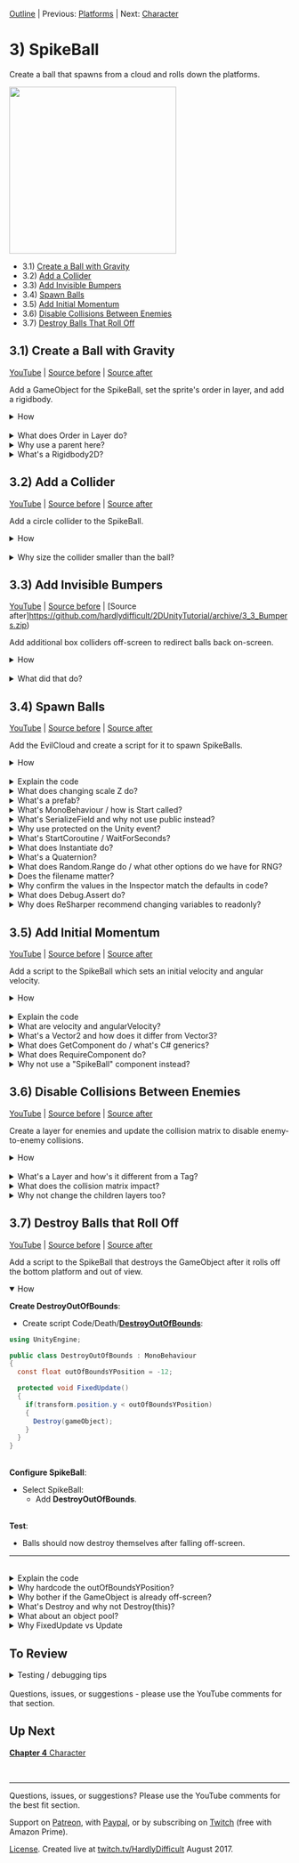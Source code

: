 [Outline](README.md) | Previous: [Platforms](C2.md) | Next: [Character](C4.md)

# 3) SpikeBall

Create a ball that spawns from a cloud and rolls down the platforms.

<img src=https://i.imgur.com/DLHzacU.gif width=300px>

 - 3.1) [Create a Ball with Gravity](#31-create-a-ball-with-gravity)
 - 3.2) [Add a Collider](#32-add-a-collider)
 - 3.3) [Add Invisible Bumpers](#33-add-invisible-bumpers)
 - 3.4) [Spawn Balls](#34-spawn-balls)
 - 3.5) [Add Initial Momentum](#35-add-initial-momentum)
 - 3.6) [Disable Collisions Between Enemies](#36-disable-collisions-between-enemies)
 - 3.7) [Destroy Balls That Roll Off](#37-destroy-balls-that-roll-off)


## 3.1) Create a Ball with Gravity

[YouTube]() | [Source before](https://github.com/hardlydifficult/2DUnityTutorial/archive/2_6_Organize.zip) | [Source after](https://github.com/hardlydifficult/2DUnityTutorial/archive/3_1_CreateBall.zip)

Add a GameObject for the SpikeBall, set the sprite's order in layer, and add a rigidbody.

<details><summary>How</summary>

**Create SpikeBall**:

 - Add the sprite to the scene.  We are using Art/jumperpack_kenney/PNG/Enemies/**spikeBall1**
 - Create a parent GameObject:
   - Create an empty GameObject named "SpikeBall".
   - Drag and drop the sprite into SpikeBall.
   - Set the sprite's position to 0.

<br>**Update Order in Layer**:

 - Select the SpikeBall's sprite:
   - Order in Layer: -10

<img src="https://i.imgur.com/xYjw6yS.png" width=300px />

<br>**Add a rigidbody**:

 - Select the SpikeBall's parent:
   - Add a **Rigidbody2D** component.

<br>**Test**:

At this point you should be hitting play after almost every step to confirm things are working and better understand what is happening.

 - Hit play: the SpikeBall should fall through platforms and out of view.

<img src="https://i.imgur.com/PuWWL3z.gif" width=50px />

<hr></details><br>
<details><summary>What does Order in Layer do?</summary>

When multiple sprites are overlapping, Order in Layer is used to determine which one is on top of the other.  So if the SpikeBall sprite has Order in Layer '-10', and everything else uses the default Order in Layer '0', the SpikeBall will always appear behind of the other sprites in the world.

Order in Layer may be any int value, positive or negative. Here's an example showing the character sprite we will be using with Order in Layer '-1' and with '2', sitting on a platform which still has the default Order in Layer '0'.

<img src="https://i.imgur.com/QCHPLDf.png" width=150px />

We use -10 instead of -1 so that there is space for additional layers we may not have planned for yet.

<hr></details>
<details><summary>Why use a parent here?</summary>

For consistency.

In this tutorial, we will encounter use cases which warrant using a parent GameObject with the sprite in a child: for the character and one enemy type.  For the mechanics we plan to implement, the SpikeBall will work with or without the sprite in a child GameObject.

<hr></details>
<details><summary>What's a Rigidbody2D?</summary>

A rigidbody is a core component for the Unity physics engine. Rigidbody2D is the 2D version of this component (vs 3D).  It's added to GameObjects which may be manipulated by physics during the game, for example:

 - Falling with gravity.
 - Moving with forces such as velocity.
 - Reacting to collisions with other objects.

<hr></details>

## 3.2) Add a Collider

[YouTube]() | [Source before](https://github.com/hardlydifficult/2DUnityTutorial/archive/3_1_CreateBall.zip) | [Source after](https://github.com/hardlydifficult/2DUnityTutorial/archive/3_2_Collider.zip)

Add a circle collider to the SpikeBall.

<details><summary>How</summary>

**Add a circle collider**:

 - Select the SpikeBall's parent
   - Add **CircleCollider2D**:
     - Radius: .65

<img src="https://i.imgur.com/crXdz35.gif" width=300px />

<br>**Test**:

 - Hit play: the ball should land on a platform and, if it's slanted, roll down.
   - Move the SpikeBall's parent to test falling down each platform.
   - Adjust the spacing between platforms as needed.
   - Note that some may roll off the sides - we'll fix that next.

<hr></details><br>
<details><summary>Why size the collider smaller than the ball?</summary>

It's optional; use whatever you think creates the best experience.

The circle collider allows the ball to roll.  Place the ball at the top of a slanted platform and gravity will get things moving.

Hit play to watch the SpikeBall fall onto a platform and roll:

<img src="https://i.imgur.com/x4a848N.gif" width=300px />

If the ball gets stuck while testing because some platforms are too close, update the platform position or rotation.

I'm suggesting that we size the collider slightly smaller than the ball itself. This will cause the SpikeBall to roll on its body with the spikes digging into platforms instead of rolling on the tips of each spike as shown here:

<img src="https://i.imgur.com/ov1F5Fo.gif" width=150px />

<img src="https://i.imgur.com/WRLQITb.gif" width=150px />

On a related note, setting the 'Order in Layer' to '-1' ensures that the spikes are behind the platform.  Without this, the spikes would be on top:

<img src="https://i.imgur.com/8cgB7jZ.gif" width=150px />

<hr></details>


## 3.3) Add Invisible Bumpers

[YouTube]() | [Source before](https://github.com/hardlydifficult/2DUnityTutorial/archive/3_2_Collider.zip) | [Source after]https://github.com/hardlydifficult/2DUnityTutorial/archive/3_3_Bumpers.zip)

Add additional box colliders off-screen to redirect balls back on-screen.

<details><summary>How</summary>

**Create a bumper**:

 - Create an Empty GameObject named "Bumper".
   - Add **BoxCollider2D**.
     - Size X: 20

<img src="https://i.imgur.com/3ca7cy3.png" width=300px>

<br>**Layout bumpers**:

 - Rotate for a steep incline:
   - Use the Rotate tool and adjust the Z rotation to about 30 (or -30).
 - Move the Bumper so that the edge overlaps the platform but stays entirely outside the visible screen region.

<img src="https://i.imgur.com/AGjCZTw.png" width=300px />

 - Repeat for each platform.
   - Copy and paste the bumper, then modify its position and rotation.
   - We do not want a bumper for the bottom left, as balls should not return after that point.

 Your screen with bumpers should look something like this:

<img src="https://i.imgur.com/YTOiAjD.png" width=300px />

<br>**Organize hierarchy**:

 - Create a new parent "Bumpers":
   - Set the position to 0.
   - Select all the Bumper GameObjects and drag / drop them into Bumpers.

<br>**Test**:

 - Position the ball on a steep platform and confirm that it uses the bumper and returns.

<hr></details><br>

<details><summary>What did that do?</summary>

With this level design, SpikeBalls will roll right off the edge of the screen.  Instead of making them bounce off the screen's edge (as we will for other entities later), we wanted to allow the SpikeBalls to go off-screen but then return shortly after.

The bumpers we added extend the platforms so that the balls don't fall off completely, but also accelerates the balls' return to the world.

Hit play. The SpikeBall should hit the bumper and quickly reverse, then accelerate in the other direction:

<img src="https://i.imgur.com/vMjWoia.gif" width=150px />

<hr></details>

## 3.4) Spawn Balls

[YouTube]() | [Source before](https://github.com/hardlydifficult/2DUnityTutorial/archive/3_3_Bumpers.zip) | [Source after](https://github.com/hardlydifficult/2DUnityTutorial/archive/3_4_Spawn.zip)

Add the EvilCloud and create a script for it to spawn SpikeBalls.

<details><summary>How</summary>

**Create an EvilCloud**:

 - Add the sprite to the scene.  We are using Art\jumperpack_kenney\PNG\Enemies\\**Cloud**
 - Create a parent GameObject named "EvilCloud".
   - Drag and drop the sprite in.
   - Set the sprite's position to 0.
 - Move EvilCloud to the top left.
 - Use the Scale tool to scale up a bit.

<img src="https://i.imgur.com/MZWguje.png" width=150px />
<br>
<img src="https://i.imgur.com/kK9dKcD.gif" width=300px />

<br>**Create a prefab**:

 - Create directory Assets/Prefabs.
 - Select the SpikeBall and click/drag it to the Assets/Prefabs folder.
 - Delete the GameObject.

<img src="https://i.imgur.com/roE0SWK.gif" width=300px />

<br>**Create a spawner**:

 - Create script Code/Controllers/**Spawner**:
   - [Full version](https://github.com/hardlydifficult/2DUnityTutorial/blob/3_4_Spawn/Assets/Code/Controllers/Spawner.cs) with comments and asserts.

```csharp
using System.Collections;
using UnityEngine;

public class Spawner : MonoBehaviour
{
  [SerializeField]
  GameObject thingToSpawn;

  [SerializeField]
  float minTimeBetweenSpawns = .5f;

  [SerializeField]
  float maxTimeBetweenSpawns = 10;

  protected void Start()
  {
    StartCoroutine(SpawnEnemiesCoroutine());
  }

  IEnumerator SpawnEnemiesCoroutine()
  {
    while(true)
    {
      Instantiate(
        thingToSpawn,
        transform.position,
        Quaternion.identity);

      float sleepTime = UnityEngine.Random.Range(
        minTimeBetweenSpawns,
        maxTimeBetweenSpawns);
      yield return new WaitForSeconds(sleepTime);
    }
  }
}
```

<br>**Configure spawner**:

 - Add **Spawner** to the EvilCloud:
   - Confirm that the values for the component match the defaults in code.
   - Thing To Spawn: SpikeBall

<img src="https://i.imgur.com/scu8YUR.gif" width=300px />

<br>**Test**:

 - SpikeBalls should be spawning from the cloud periodically.
   - Since the platform is flat, they may simply stack up for now.

<hr></details><br>
<details><summary>Explain the code</summary>

using clauses at the top of a file brings APIs into scope.  Used for:

 - System.Collections.IEnumerator
 - UnityEngine.Collider2D
 - UnityEngine.ContactFilter2D
 - UnityEngine.Debug
 - UnityEngine.GameObject
 - UnityEngine.MonoBehaviour
 - UnityEngine.Quaternion
 - UnityEngine.SerializeFieldAttribute
 - UnityEngine.WaitForSeconds

```csharp
using System.Collections;
using UnityEngine;
```

We inherit from MonoBehaviour, which allows this script to be added as a component on a GameObject. 

public is optional here.  Used for consistency.

```csharp
public class Spawner : MonoBehaviour
{
```

This is a Unity-specific attribute that exposes a field in the Inspector, allowing you to configure it for the object.

```csharp
  [SerializeField]
```

This holds a reference to the prefab which will be instantiated by this spawner, set in the Inspector.

```csharp
  GameObject thingToSpawn;
```
  
After spawning a GameObject, this script will wait a random amount of time.  These values may be changed in the Inspector, allowing you to modify how frequently spawns happen.  

```csharp
  [SerializeField]
  float minTimeBetweenSpawns = .5f;

  [SerializeField]
  float maxTimeBetweenSpawns = 10;
```

Start is a Unity event which is called once for a component, the first time it is enabled.

protected is optional here.  Used for consistency (explained more in the questions below).

```csharp
  protected void Start()
  {
```

This starts the coroutine below.

```csharp
    StartCoroutine(SpawnEnemiesCoroutine());
  }
```

This is coroutine which will periodically spawn a GameObject.

```csharp
  IEnumerator SpawnEnemiesCoroutine()
  {
```

This coroutine will loop forever.  The only way to stop this is to stop the coroutine, either by calling an API to stop it or by destroying or disabling this GameObject.

```csharp
    while(true)
    {
```

This creates a copy of the prefab and places it in the world, at this GameObject's position and with no rotation.  

```csharp
      Instantiate(
        thingToSpawn,
        transform.position,
        Quaternion.identity);
```

Here we pick a random amount of time to sleep, between the min and max specified in the Inspector.

```csharp
      float sleepTime = UnityEngine.Random.Range(
        minTimeBetweenSpawns,
        maxTimeBetweenSpawns);
```

This will pause the coroutine for the time calculated above, and then we loop to spawn again.

```csharp
      yield return new WaitForSeconds(sleepTime);
    }
  }
}
```

</details>
<details><summary>What does changing scale Z do?</summary>

Nothing (for 2D games).  When we are scaling we only need to ensure X and Y scales match in order to not distort the art.  Z could be left at the default of 1, but I prefer to keep it in sync with X and Y as well, as Unity's scale tool will do this by default.

<hr></details>
<details><summary>What's a prefab?</summary>

A prefab is a file representing a configured GameObject.  This includes any child GameObjects as well as Components and their settings from the Inspector.

This allows things like our spawner to instantiate a GameObject with the appropriate components and configurations without knowing any details about the specific object type it is spawning.  More [on prefabs from Unity](https://docs.unity3d.com/Manual/Prefabs.html).

When you modify a prefab, all the objects in the world automatically get updated as well.  If you prefer to work with GameObjects in the scene, you can modify any one GameObject and then click 'Apply' to save the changes to the prefab.

You can also override values from the prefab to create a unique object in the scene.

<hr></details>
<details><summary>What's MonoBehaviour / how is Start called?</summary>

Most of the scripts that you create in Unity will derive from MonoBehaviour.  [MonoBehaviour](https://docs.unity3d.com/ScriptReference/MonoBehaviour.html) is the base class for a GameObject component (scripts on objects in your world).  It allows you to execute logic every Update (each frame) and respond to collision events, etc.

There are a lot of events available to MonoBehaviours.  In this example we are using Start which is called once per object, when that object is first spawned in the world.

Note that when implementing MonoBehaviour events, you neither use 'override' nor subscribe to the event.  Instead, Unity uses reflection based on the method signature to improve performance.  This creates an unintuitive pattern for C# developers but allows Unity to eliminate unnecessary calls.  In development, this optimization would normally be considered overkill; however, for a game engine, this kind of thing adds up, particularly since there are typically hundreds of MonoBehaviours in the world.

See also [Unity's Execution Order of Event Functions](
https://docs.unity3d.com/Manual/ExecutionOrder.html).

<hr></details>

<details><summary>What's SerializeField and why not use public instead?</summary>

[SerializeField] exposes the object's field (data) in the 'Inspector' window.  The default value seen in the C# script becomes the default in the Inspector; however, when the script runs, the value is whatever you set for that object in the Inspector. This allows you to change values per object or have different values for a component which is used on various different object types.  You can also change values in the Inspector at runtime, which can be helpful while debugging.

Read [more about Serialization in Unity](https://docs.unity3d.com/Manual/script-Serialization.html).

Any public field is a SerializeField by default.  If you do not want a public field to be exposed in the inspector, you can add the [HideInInspector] attribute (from the System namespace).

So why not just use public instead of [SerializeField]?

The fields in question are often only leveraged inside the component itself.  Other components may not interact with these fields directly.  In those scenarios, I prefer to follow the Object-Oriented programming best practice of [data encapsulation](https://en.wikipedia.org/wiki/Encapsulation_(computer_programming)), meaning we only expose public fields when we want other classes to interact with them.

<hr></details>
<details><summary>Why use protected on the Unity event?</summary>

Protected is an access modifier in C# which ensures that the only way to call that method or field is from the same class, or from a class which derives from it.  Unity will find events such as Update() based on the signature, ignoring the access modifier and allowing you to use anything you'd like.

Why protected and not private?

When you are using inheritance and both the child and parent classes need to include an event such as Update(), Unity will only call the child's implementation.  This can make it easy to miss that some events in the parent class have been overwritten (vs complemented by) the child.

I recommend using protected on every Unity event so that the compiler can help avoid this mistake.  In the event the parent and child classes both have protected Update(), you will get a compile warning about the conflict.

If you want both child and parent called, change the methods as follows:

```csharp
using UnityEngine;

public class Test : MonoBehaviour
{
  protected virtual void Update()
  {
    // Parent update logic
  }
}

public class AChildOfTest : Test
{
  protected override void Update()
  {
    base.Update();
    // Child update logic to run after the parent's Update
  }
}
```

If you want the child to replace the parent's Update method (so that the parent's Update is never called), change the method like so:

```csharp
using UnityEngine;

public class Test : MonoBehaviour
{
  protected void Update()
  {
    // Parent update logic
  }
}

public class AChildOfTest : Test
{
  protected new void Update()
  {
    // Child update logic to be run instead of the parent's Update
  }
}
```

What if it's not a parent class?

I recommend always using protected on Unity events.  A class may not be a parent at the moment, but code constantly changes and matures.  This is a best practice to help avoid potential issues in the future.  If the class never becomes a parent, the method is effectively treated as private.  There is no performance or other runtime impact from using protected.

Why not always make the methods virtual?

Performance.  There is a runtime cost to marking a method as virtual, even if there are no overrides.

Why not public instead?

Encapsulation.  If we were to make these methods public, it suggests that other components may call the events directly.  I've yet to encounter a use case where it's appropriate to do that - you should rely only on Unity to call these events to keep your code clean.

<hr></details>
<details><summary>What's StartCoroutine / WaitForSeconds?</summary>

A Coroutine allows you to define a sequence which takes more than a single frame to execute.  It's implemented with a C# enumerator, which Unity will then execute over time.  For example:

```csharp
using System.Collections;
using UnityEngine;

public class MyComponent : MonoBehaviour
{
  protected void Start()
  {
    StartCoroutine(ExampleCoroutine());
  }

  IEnumerator ExampleCoroutine()
  {
    print("Launch in T minus 3 seconds");
    yield return new WaitForSeconds(1);
    print("Launch in T minus 2 seconds");
    yield return new WaitForSeconds(1);
    print("Launch in T minus 1 seconds");
    yield return new WaitForSeconds(.75f);
    print("Almost there!");
    yield return new WaitForSeconds(.25f);
    print("Go go go");
  }
}
```

When StartCoroutine is called, the first line ("Launch in T minus 3 seconds") is printed immediately.  Then we 'yield return' the amount of time until the next line should be executed.

'yield' before the return is a special C# keyword used with enumerators.  It is marking your location in the method, allowing another class (in this example, Unity's internal logic), to resume the method from where it left off.

WaitForSeconds is a Unity class used to define the amount of time before the enumerator should be resumed.  There are similar classes available to give you more control over when the Coroutine is resumed: WaitForSecondsRealtime, WaitForEndOfFrame, WaitForFixedUpdate, WaitUntil, and WaitWhile.

Coroutines may be canceled before it's complete by calling StopCoroutine or StopAllCoroutines.  When a GameObject is destroyed, any Coroutines it had started are stopped.

<hr></details>
<details><summary>What does Instantiate do?</summary>

Instantiate clones a GameObject or prefab, creating a new GameObject in the scene.  There are a few variations of the call you can use.

To clone using the original's Transform (position, rotation, scale):
```csharp
Instantiate(thingToSpawn);
```

To clone and set a position and rotation:
```csharp
Instantiate(thingToSpawn, Vector3.zero, Quaternion.identity);
```

To clone and set a parent for this GameObject:

```csharp
Instantiate(thingToSpawn, gameObject);
```

<hr></details>

<details><summary>What's a Quaternion?</summary>

A Quaternion is how rotations are stored in a game engine.  They represent the rotation with (x, y, z, w) values.  The values are stored in this fashion because it is an efficient way to do the necessary calculations when rendering on object on-screen.  Quaternion.identity is the default (0) rotation for a sprite.

You could argue that this is overkill for a 2D game, as in 2D the only rotation that may be applied is around the Z axis, and I would agree.  However, remember that Unity is a 3D game engine.  When creating a 2D game, you are still in a 3D environment.  Therefore, under the hood, Unity still optimizes its data for 3D.

Quaternions are not easy for people to understand.  When we think of rotations, we typically think in terms of 'Euler' (pronounced oil-er) rotations.  Euler rotations are degrees of rotation around each axis; e.g., (0, 0, 30) means "rotate the object by 30 degrees around the Z axis."

In the inspector, modifying a Transform's rotation is done in Euler.  In code, you can either work with Quaternions directly, or use Euler and then convert it back to Quaternion for storage.

Given a Quaternion, you can calculate the Euler value like so:

```csharp
Quaternion myRotationInQuaternion = transform.rotation;
Vector3 myRotationInEuler = myRotationInQuaternion.eulerAngles;
```

Given an Euler value, you can calculate the Quaternion:

```csharp
Quaternion rotationOfZ30Degrees = Quaternion.Euler(0, 0, 30);
```

Quaternions may be combined using Quaternion multiplication:

```csharp
Quaternion rotationOfZ60Degrees
  = rotationOfZ30Degrees * rotationOfZ30Degrees;
```

<hr></details>
<details><summary>What does Random.Range do / what other options do we have for RNG?</summary>

Unity provides a convenient static class for getting random data.  For example:

```csharp
float randomNumber0To1 = UnityEngine.Random.value;
float randomNumberNeg10p5ToPos5 = UnityEngine.Random.Range(-10.5f, 5f);
Quaternion randomRotation = UnityEngine.Random.rotation;
```

How is [UnityEngine.Random](https://docs.unity3d.com/ScriptReference/Random.html) different from System.Random?

In addition to providing APIs which are convenient for games (such as .rotation), the UnityEngine.Random is accessed statically, while the System.Random requires you to create an object first.

Since the Unity random class has the same name as the System random class, I try to consistently use the fully qualified name like this:

```csharp
UnityEngine.Random.Range(-1f, 1f);
```

The reason being, if you have 'using System' in the file, the compiler may throw an error.  For example:

```csharp
using System;
using UnityEngine;

public class ExampleClass : MonoBehaviour
{
  protected void Start()
  {
    // This line is a compile error
    float randomNumber = Random.Range(-1f, 1f);

    // This line works correctly
    float randomNumber = UnityEngine.Random.Range(-1f, 1f);
  }
}
```

<hr></details>
<details><summary>Does the filename matter?</summary>

Yes!

This is unusual for C# developers, but yes, the filename must match the class name in order for Unity to work correctly.  If the names don't match, everything will compile, but the script will not be selectable as a component.

<hr></details>
<details><summary>Why confirm the values in the Inspector match the defaults in code?</summary>

When a script runs, it uses the values as defined in the Inspector, which may be different than the defaults in code.  Usually, Unity will default all the fields in the Inspector to the defaults you have written in code.  However, depending on the exact order in which you do things, this may not always work out.  If you create a script and it does not function properly, double check the values in the Inspector.

<hr></details>
<details><summary>What does Debug.Assert do?</summary>

The full version of the code we link to in this tutorial includes Debug.Assert statements where appropriate.

Debug.Assert is used to confirm an assumption your code is making.  If the assumption does not hold (i.e., if the contents of the Debug.Assert evaluate to false), then the assert fails and an error is presented in the Unity console for you to investigate.

```csharp
Debug.Assert(confirmThisIsTrue);
```

Optionally, you can include a message to be displayed when the assert fails.  e.g.:

```csharp
Debug.Assert(confirmThisIsTrue, "confirmThisIsTrue must be true");
```

Debug.Assert is there to help more quickly identify problems.  If the assert fails, it does not prevent other code from being executed; however, you can select 'Error Pause' in the 'Console' to better see what is happening at that moment.

Debug.Assert does not execute in release / the built version of your game.  In other words, including these checks does not result in a performance impact to the final game.

A common use case for Debug.Assert is to validate pre-conditions and post-conditions.

 - Pre-conditions are assumptions which should be true when entering a method.
 - Post-conditions should hold true when exiting.

<hr></details>
<details><summary>Why does ReSharper recommend changing variables to readonly?</summary>

The recommendation to change to readonly will not work.

ReSharper is recommending this because there appears to be a private variable which never changes.  However, it does not understand what SerializeField is doing.  SerializeField exposes the property in the Inspector, allowing you to change the value at any time (useful while debugging).

<hr></details>

## 3.5) Add Initial Momentum

[YouTube]() | [Source before](https://github.com/hardlydifficult/2DUnityTutorial/archive/3_4_Spawn.zip) | [Source after](https://github.com/hardlydifficult/2DUnityTutorial/archive/3_5_Init.zip)

Add a script to the SpikeBall which sets an initial velocity and angular velocity.

<details><summary>How</summary>

**Create InitializeRigidbody**:

 - Create script Code/Movement/**[InitializeRigidbody](https://github.com/hardlydifficult/2DUnityTutorial/blob/3_5_Init/Assets/Code/Movement/InitializeRigidbody.cs)**:

 ```csharp
using UnityEngine;

[RequireComponent(typeof(Rigidbody2D))]
public class InitializeRigidbody : MonoBehaviour
{
  [SerializeField]
  Vector2 startingVelocity = new Vector2(3, 0);

  [SerializeField]
  float startingAngularVelocity = -500;

  protected void Start()
  {
    Rigidbody2D myBody = GetComponent<Rigidbody2D>();

    myBody.velocity = startingVelocity;
    myBody.angularVelocity = startingAngularVelocity;
  }
}
```

<br>**Add to the SpikeBall**:

 - Select Assets/Prefabs/SpikeBall:
   - Add **InitializeRigidbody**.
     - Confirm the values in the Inspector match defaults written in code.

<br>**Test**:

 - Balls should fall out of the cloud and travel to the right at first, then roll down all of the platforms.

<hr></details><br>
<details><summary>Explain the code</summary>

using clauses at the top of a file brings APIs into scope.  Used for:

 - UnityEngine.Debug
 - UnityEngine.MonoBehaviour
 - UnityEngine.RequireComponentAttribute
 - UnityEngine.Rigidbody2D
 - UnityEngine.SerializeFieldAttribute
 - UnityEngine.Vector2

```csharp
using UnityEngine;
```

This is a Unity-specific attribute which informs the editor that this script requires a Rigidbody2D component on the GameObject.  

```csharp
[RequireComponent(typeof(Rigidbody2D))]
```

We inherit from MonoBehaviour, which allows this script to be added as a component on a GameObject. 

public is optional here. Used for consistency.

```csharp
public class InitializeRigidbody : MonoBehaviour
{
```

This is a Unity-specific attribute that exposes a field in the Inspector, allowing you to configure it for the object.

```csharp
  [SerializeField]
```

This is the initial velocity to give to the rigidbody when the GameObject is spawned.  The default value here may be changed in the Inspector. 

```csharp
  Vector2 startingVelocity = new Vector2(3, 0);
```

This is the initial spin to add to the rigidbody, set in the Inspector.  

```csharp
  [SerializeField]
  float startingAngularVelocity = -500;
```

Start is a Unity event which is called once for a component, the first time it is enabled.

protected is optional here.  Used for consistency.

```csharp
  protected void Start()
  {
```

Here we get a reference to the rigidbody on this GameObject.

```csharp
    Rigidbody2D myBody = GetComponent<Rigidbody2D>();
```

When the GameObject is first spawned, here we set the initial momentum values configured in the Inspector on the rigidbody.

```csharp
    myBody.velocity = startingVelocity;
    myBody.angularVelocity = startingAngularVelocity;
  }
}
```

</details>
<details><summary>What are velocity and angularVelocity?</summary>

A GameObject with a rigidbody may be moved with forces.  The Unity Physics engine uses these forces as inputs in order to calculate the object's position and rotation, considering other things in the world such as a wall blocking your path.

Unity follows [Newton's Laws of Motion](https://en.wikipedia.org/wiki/Newton%27s_laws_of_motion) - e.g., an object either remains at rest or continues to move at a constant velocity unless acted upon by a force.

There are various APIs for manipulating forces on a rigidbody.  This script will be setting initial values for:

 - Velocity: the direction and speed of movement. Absent any additional forces, 'Drag' decreases the velocity every frame until it reaches 0.
 - Angular velocity: degrees per second to rotate the object.  Absent any additional forces, 'Angular drag' will decrease this until it reaches 0.

<hr></details>
<details><summary>What's a Vector2 and how does it differ from Vector3?</summary>

A Vector2 is a struct which holds 2 floats: X, Y.  A Vector3 holds 3 floats: X, Y, Z.  It has an API helpful for managing positions and directions, including:

 - .magnitude: Returns the length of a line drawn from the origin to this position.
 - .normalized: Returns a new Vector2 representing the same direction but with a magnitude of 1.

For 2D games, we often refer to position and direction as a Vector2.  Unity still stores everything as Vector3, and allows you to easily convert from one to another.

<hr></details>
<details><summary>What does GetComponent do / what's C# generics?</summary>

GetComponent is used to find another script/component on a GameObject by its type.  If you need to access a script multiple times, it's generally better to call GetComponent just once (typically in Awake) and cache the results.

There are similar APIs available from Unity, such as GetComponentsInChildren, which are used to discover multiple components and/or search more GameObjects.

In C#, generics are a way of passing a Type to another method or class.  In this example, we pass the type of component we are looking for to GetComponent.  The benefit / difference from passing the type using a Type object (e.g., typeof(MyClass)) is that the type can be used statically.  For example, these two lines return the same result, but generics has a cleaner syntax:

```csharp
Rigidbody2D myBody = (Rigidbody2D)GetComponent(typeof(Rigidbody2D));
Rigidbody2D myBody = GetComponent<Rigidbody2D>();
```

<hr></details>
<details><summary>What does RequireComponent do?</summary>

[RequireComponent] is a Unity attribute used to let the editor know that this component requires another component on the same GameObject.

```csharp
[RequireComponent(typeof(ComponentThatMustBeOnThisGameObject))]
public class MyComponent ...
```

When you add a component in the inspector which requires another, and the required component is not already on that GameObject, Unity will automatically add it for you.

<hr></details>
<details><summary>Why not use a "SpikeBall" component instead?</summary>

You could, but...

Unity encourages component-based solutions, where you aim to offer a single mechanic per component.  Here's a good [Wikipedia article on component-based](https://en.wikipedia.org/wiki/Component-based_software_engineering) design.  Briefly, the advantages to this approach are:

 - Each script or component focuses on a single feature or mechanic, simplifying it and making it easier to debug.
 - Components may be reused between different object types.  If we had one master SpikeBall component and then created a similar enemy with a few different mechanics, reusing logic would be more challenging, and we might instead just copy/paste parts to our new enemy component making maintaining and debugging this logic harder in the future.

<hr></details>

## 3.6) Disable Collisions Between Enemies

[YouTube]() | [Source before](https://github.com/hardlydifficult/2DUnityTutorial/archive/3_5_Init.zip) | [Source after](https://github.com/hardlydifficult/2DUnityTutorial/archive/3_6_Disable.zip)

Create a layer for enemies and update the collision matrix to disable enemy-to-enemy collisions.

<details><summary>How</summary>

**Create a layer**:

 - Open menu Edit -> Project Settings -> Tags and Layers.
   - Under 'Layers' add "Enemy".

<img src="https://i.imgur.com/spZG3NZ.png" width=300px />

<br>**Configure SpikeBall**:

 - Select Assets/Prefabs/SpikeBall:
   - Click the dropdown next to 'Layer' and select Enemy.
     - Select 'No, this object only' when prompted.

<img src="https://i.imgur.com/KPvq22a.png" width=300px />

<br>**Configure collision matrix**:

 - Edit -> Project Settings -> Physics 2D, under the 'Layer Collision Matrix':
   - Uncheck the box where 'Enemy' meets 'Enemy'.

<img src="https://i.imgur.com/JkjXpZN.png" width=300px />

<br>**Test**:

 - Balls should now freely pass through each other, but still collide with platforms as expected.

<hr></details><br>
<details><summary>What's a Layer and how's it different from a Tag?</summary>

Layers are a way of categorizing GameObjects.  By disabling enemy/enemy in the collision matrix, enemies can no longer collide with other enemies. They will walk through each other as if the other did not exist.

A Layer is an int representing a category or type of object in your game.  The Unity editor allows you to associate a string with this value as well for convenience.  A LayerMask is an int representing multiple Layers.

LayerMasks can be used to efficiently include or exclude objects based off of their type.  For this reason, the physics matrix in Unity works with Layers.

To determine if a Layer is included within a LayerMask, use the following example.  Comparing to a LayerMask uses 'bit shifting' and a 'bitwise and', which are not intuitive.  Later in the tutorial, we'll create an extension method so we don't ever have to look at this again.

```csharp
using UnityEngine;

public class MyComponent : MonoBehaviour
{
  protected void Start()
  {
    LayerMask mask = LayerMask.GetMask(new[] { "Water", "UI" });
    if((mask.value & 1 << gameObject.layer) > 0)
    {
      // This gameObject is included in the LayerMask
    }
    else
    {
      // This gameObject is NOT in the LayerMask
    }
  }
}
```

A tag is also a way of categorizing objects, but by string.  It's useful for more targeted use cases, such as identifying the MainCamera and the Player.

To check the tag, use CompareTag as shown here:

```csharp
using UnityEngine;

public class MyComponent : MonoBehaviour
{
  protected void Start()
  {
    if(gameObject.CompareTag("Player"))
    {
      // This gameObject is a Player
    }
    else
    {
      // This gameObject is NOT a Player
    }
  }
}
```

Every GameObject has both one layer and one tag.

<hr></details>
<details><summary>What does the collision matrix impact?</summary>

The collision matrix defines which GameObjects may collide with what other GameObjects, based on the GameObjects' layers.

A checked box indicates that collisions are supported.  Uncheck to disable collisions between those layers.  When unchecked, collisions between GameObjects in those layers are completely disabled, allowing objects to pass through each other as if the other didn't exist.

Every possible combination of layers is exposed as a checkbox in settings, including a layer coming in contact with itself.  Remember that layers are defining a category or object type, so by disabling the 'Enemy' layer from coming in contact with itself, we are preventing one ball from colliding with another in the world while still allowing them to roll over platforms.

<hr></details>
<details><summary>Why not change the children layers too?</summary>

You could it will work fine here either way.

As a general best practice, I suggest always selecting 'No, this object only'.  The reason for this is later in the tutorial we will have child GameObjects which must use a different layer than their parent.

<hr></details>

## 3.7) Destroy Balls that Roll Off

[YouTube]() | [Source before](https://github.com/hardlydifficult/2DUnityTutorial/archive/3_6_Disable.zip) | [Source after](https://github.com/hardlydifficult/2DUnityTutorial/archive/3_7_Destroy.zip)

Add a script to the SpikeBall that destroys the GameObject after it rolls off the bottom platform and out of view.

<details open><summary>How</summary>

**Create DestroyOutOfBounds**:

 - Create script Code/Death/**[DestroyOutOfBounds](https://github.com/hardlydifficult/2DUnityTutorial/blob/3_7_Destroy/Assets/Code/Death/DestroyOutOfBounds.cs)**:

```csharp
using UnityEngine;

public class DestroyOutOfBounds : MonoBehaviour
{
  const float outOfBoundsYPosition = -12;

  protected void FixedUpdate()
  {
    if(transform.position.y < outOfBoundsYPosition)
    {
      Destroy(gameObject);
    }
  }
}
```

<br>**Configure SpikeBall**:

 - Select SpikeBall:
   - Add **DestroyOutOfBounds**.

<br>**Test**:

 - Balls should now destroy themselves after falling off-screen.

<hr></details><br>
<details><summary>Explain the code</summary>

using clauses at the top of a file brings APIs into scope. Used for:

 - UnityEngine.MonoBehaviour

```csharp
using UnityEngine;
```

We inherit from MonoBehaviour, which allows this script to be added as a component on a GameObject.

public is optional here. Used for consistency.

```csharp
public class DestroyOutOfBounds : MonoBehaviour
{
```

This is a value which never changes, representing a position at which we can assume objects are below the visible world and may safely be destroyed.

```csharp
  const float outOfBoundsYPosition = -12;
```

FixedUpdate is a Unity event which is called every x ms of game time, until disabled or destroyed.

protected is optional here. Used for consistency.

```csharp
  protected void FixedUpdate()
  {
```

Here we check if this GameObject's position is below the visible world.

```csharp
    if(transform.position.y < outOfBoundsYPosition)
    {
```

This destroys this GameObject, removing it and any children GameObjects from the scene.

```csharp
      Destroy(gameObject);
    }
  }
}
```

</details>
<details><summary>Why hardcode the outOfBoundsYPosition?</summary>

DestroyOutOfBounds will destroy the GameObject when it goes below -12, which is a bit lower than the lowest the camera can see.

We hardcoded the value to keep things simple at the beginning of this tutorial.  Since the camera is fixed, this will work fine.

This script would work the same way without a fixed aspect ratio, since different aspect ratios only impact how much of the world we see horizontally.  If we supported a moving camera, we might need to calculate the kill height differently.

Later, we create a GameController which includes screenBounds, defining the area of the world that the camera can see.  DestroyOutOfBounds could switch to leverage that, allowing it to work correctly with different camera sizes.

<hr></details>
<details><summary>Why bother if the GameObject is already off-screen?</summary>

When a GameObject is off-screen there is no attempt to render it, so your GPU is not wasting time. However, Unity is still processing Physics and logic for any components on the GameObject.  In this case, once the GameObject has fallen off the bottom it will never return to the game.

We destroy it to save performance while the game is running.  Without this script, the endless stream of balls spawning and then falling off would be a 'memory leak'.  This means that you are wasting resources, and over time the performance of your game will get worse.

<hr></details>
<details><summary>What's Destroy and why not Destroy(this)?</summary>

Destroy is a Unity method to remove something from the scene.  You can:

 - Destroy a component, causing the component to be removed from that GameObject (and stopping future event calls such as Update).
 - Destroy a GameObject, causing that entire GameObject to be removed from the scene.

For example:

```csharp
using UnityEngine;

public class MyComponent : MonoBehaviour
{
  public bool shouldThisComponentStop;
  public bool shouldThisGameObjectBeRemoved;

  protected void Update()
  {
    if(shouldThisComponentStop)
    {
      // Remove MyComponent from this GameObject
      Destroy(this);
    }
    if(shouldThisGameObjectBeRemoved)
    {
      // Destroy this entire GameObject from the scene
      Destroy(gameObject);
    }
  }
}
```

<hr></details>
<details><summary>What about an object pool?</summary>

An object pool is an optimization technique which may be appropriate to use, but for purposes of simplicity we are not implementing it here.  Additionally, the performance gain for a game like this would be negligible.

What is an object pool?

Instantiate (creating a new GameObject) is one of the most expensive calls you can make.  An object pool is the programming term for reusing objects instead of destroying and creating new ones.

For this example, instead of destroying a SpikeBall that falls off-screen, we could instead have it respawn at the top and go through the entire level again.

When should an object pool be used?

Objects which destroy and spawn again several times may warrant an object pool. There is overhead associated with having and using an object pool, so it is not recommended for absolutely everything.  For example, a boss which is going to surface once in a game may not be a good choice to include in an object pool.

How is an object pool implemented?

Basically, anytime we spawn a GameObject, we ask the object pool if there is one already available for us to reuse.  And where we would have destroyed a GameObject, we would instead use gameObject.SetActive(false) and add it to the object pool's list of available objects.

For more, see [Catlike Coding's Object Pool tutorial](http://catlikecoding.com/unity/tutorials/object-pools/).

<hr></details>
<details><summary>Why FixedUpdate vs Update</summary>

For this use case, either would work fine.

We are using FixedUpdate instead of Update since the rigidbody, which is doing the movement on the object, runs on FixedUpdate.

</details>

## To Review

<details><summary>Testing / debugging tips</summary>

 - Try adjusting the variables in Spawner to get a reasonable flow of enemies.
 - Try adjusting the initial momentum on the SpikeBall.
   - Consider adding randomness to these values as well.
 - Try adjusting the bumper position angles so balls return to the screen promptly / smoothly.
 - Cut a test build and try it outside of the Unity editor environment.
 - While testing (in play mode):
   - You can change values in the Inspector and they will not be saved.  This allows you to experiment with different values easily.
 - Use Project Settings -> Time 'Time Scale' to make everything move faster or slower.

<hr></details>

<br>
Questions, issues, or suggestions - please use the YouTube comments for that section.

## Up Next

[**Chapter 4** Character](C4.md)

<br><hr>

Questions, issues, or suggestions?  Please use the YouTube comments for the best fit section.

Support on [Patreon](https://www.patreon.com/HardlyDifficult), with [Paypal](https://u.muxy.io/tip/HardlyDifficult), or by subscribing on [Twitch](https://www.twitch.tv/HardlyDifficult/subscribe) (free with Amazon Prime).
 
[License](TODO). Created live at [twitch.tv/HardlyDifficult](https://www.twitch.tv/HardlyDifficult) August 2017.  